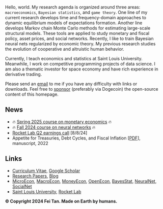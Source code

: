 Hello, world. My research agenda is organized around three areas: `macroeconomics`, `Bayesian statistics`, and `game theory`. One line of my current research develops time and frequency-domain approaches to dynamic equilibrium models of expectations formation. Another line develops Markov chain Monte Carlo methods for estimating large-scale structural models. These tools are applied to study monetary and fiscal policy, asset prices, and social networks. Recently, I like to train Bayesian neural nets regularized by economic theory. My previous research studies the evolution of cooperative and altruistic human behavior.

Currently, I teach economics and statistics at Saint Louis University. Meanwhile, I work on competitive programming projects of data science. I am also a thematic investor for space economy and have rich experience in derivative trading.

Please send an [email](mailto:tanf@slu.edu) to me if you have any difficulty with links or downloads. Feel free to [sponsor](/sponsor.jpg) (preferably via Dogecoin) the open-source content of this homepage.

## News

* 🔥 [Spring 2025 course on monetary economics](https://github.com/econdojo/money-econ) 🔥
* 🔥 [Fall 2024 course on neural networks](https://github.com/econdojo/intro-nn) 🔥
* [Rocket Lab Q2 earnings call](https://s28.q4cdn.com/737637457/files/doc_financials/2024/q2/FINAL-Rocket-Lab-Q2-2024-Earnings-Presentation.pdf) [8/8/24]
* Appetite for Treasuries, Debt Cycles, and Fiscal Inflation [[PDF](https://github.com/econdojo/papers/blob/main/pdf/BinUtil.pdf)], manuscript, 2022

## Links

* [Curriculum Vitae](https://github.com/econdojo/econdojo/blob/main/Vitae.pdf), [Google Scholar](https://scholar.google.com/citations?hl=en&user=F49yJ3UAAAAJ)
* [Research Papers](https://github.com/econdojo/papers), [Blog](https://github.com/econdojo/blog)
* [MicroEcon](https://github.com/econdojo/micro-econ), [MacroEcon](https://github.com/econdojo/macro-econ), [MoneyEcon](https://github.com/econdojo/money-econ), [OpenEcon](https://github.com/econdojo/open-econ), [BayesStat](https://github.com/econdojo/bayes-stat), [NeuralNet](https://github.com/econdojo/neural-net), [SocialNet](https://github.com/econdojo/social-net)
* [Saint Louis University](https://twitter.com/SLU_Official), [Rocket Lab](https://www.rocketlabusa.com)

**&copy; Copyright 2024 Fei Tan. Made on Earth by humans.**
